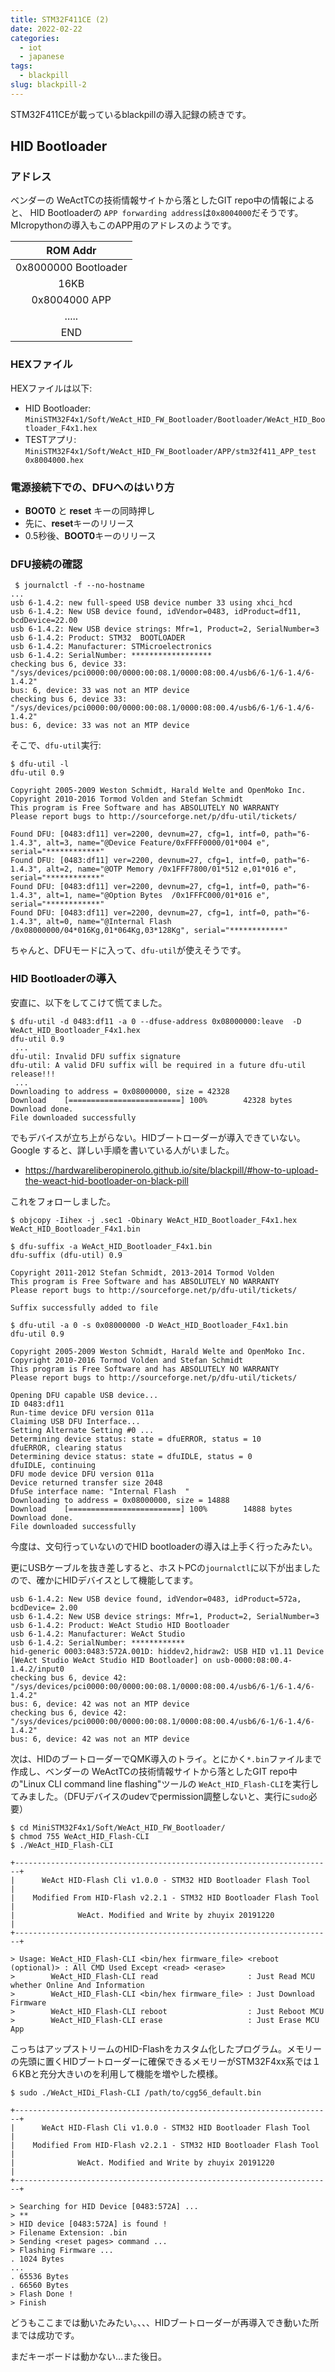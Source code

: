 ```yaml
---
title: STM32F411CE (2)
date: 2022-02-22
categories:
  - iot
  - japanese
tags:
  - blackpill
slug: blackpill-2
---
```


STM32F411CEが載っているblackpillの導入記録の続きです。

## HID Bootloader

### アドレス

ベンダーの WeActTCの技術情報サイトから落としたGIT repo中の情報によると、
HID Bootloaderの `APP forwarding address`は`0x8004000`だそうです。
MIcropythonの導入もこのAPP用のアドレスのようです。

|ROM Addr|
|:--:|
|0x8000000 Bootloader|
|16KB |
|0x8004000 APP|
|..... |
|END|

### HEXファイル

HEXファイルは以下:

* HID Bootloader: `MiniSTM32F4x1/Soft/WeAct_HID_FW_Bootloader/Bootloader/WeAct_HID_Bootloader_F4x1.hex`
* TESTアプリ: `MiniSTM32F4x1/Soft/WeAct_HID_FW_Bootloader/APP/stm32f411_APP_test 0x8004000.hex`

### 電源接続下での、DFUへのはいり方

* **BOOT0** と **reset** キーの同時押し
* 先に、**reset**キーのリリース
* 0.5秒後、**BOOT0**キーのリリース

### DFU接続の確認

```
 $ journalctl -f --no-hostname
...
usb 6-1.4.2: new full-speed USB device number 33 using xhci_hcd
usb 6-1.4.2: New USB device found, idVendor=0483, idProduct=df11, bcdDevice=22.00
usb 6-1.4.2: New USB device strings: Mfr=1, Product=2, SerialNumber=3
usb 6-1.4.2: Product: STM32  BOOTLOADER
usb 6-1.4.2: Manufacturer: STMicroelectronics
usb 6-1.4.2: SerialNumber: ******************
checking bus 6, device 33: "/sys/devices/pci0000:00/0000:00:08.1/0000:08:00.4/usb6/6-1/6-1.4/6-1.4.2"
bus: 6, device: 33 was not an MTP device
checking bus 6, device 33: "/sys/devices/pci0000:00/0000:00:08.1/0000:08:00.4/usb6/6-1/6-1.4/6-1.4.2"
bus: 6, device: 33 was not an MTP device

```
そこで、`dfu-util`実行:

```
$ dfu-util -l
dfu-util 0.9

Copyright 2005-2009 Weston Schmidt, Harald Welte and OpenMoko Inc.
Copyright 2010-2016 Tormod Volden and Stefan Schmidt
This program is Free Software and has ABSOLUTELY NO WARRANTY
Please report bugs to http://sourceforge.net/p/dfu-util/tickets/

Found DFU: [0483:df11] ver=2200, devnum=27, cfg=1, intf=0, path="6-1.4.3", alt=3, name="@Device Feature/0xFFFF0000/01*004 e", serial="************"
Found DFU: [0483:df11] ver=2200, devnum=27, cfg=1, intf=0, path="6-1.4.3", alt=2, name="@OTP Memory /0x1FFF7800/01*512 e,01*016 e", serial="************"
Found DFU: [0483:df11] ver=2200, devnum=27, cfg=1, intf=0, path="6-1.4.3", alt=1, name="@Option Bytes  /0x1FFFC000/01*016 e", serial="************"
Found DFU: [0483:df11] ver=2200, devnum=27, cfg=1, intf=0, path="6-1.4.3", alt=0, name="@Internal Flash  /0x08000000/04*016Kg,01*064Kg,03*128Kg", serial="************"

```
ちゃんと、DFUモードに入って、`dfu-util`が使えそうです。

### HID Bootloaderの導入


安直に、以下をしてこけて慌てました。

```
$ dfu-util -d 0483:df11 -a 0 --dfuse-address 0x08000000:leave  -D  WeAct_HID_Bootloader_F4x1.hex
dfu-util 0.9
 ...
dfu-util: Invalid DFU suffix signature
dfu-util: A valid DFU suffix will be required in a future dfu-util release!!!
 ...
Downloading to address = 0x08000000, size = 42328
Download	[=========================] 100%        42328 bytes
Download done.
File downloaded successfully
```

でもデバイスが立ち上がらない。HIDブートローダーが導入できていない。Google すると、詳しい手順を書いている人がいました。

* https://hardwareliberopinerolo.github.io/site/blackpill/#how-to-upload-the-weact-hid-bootloader-on-black-pill

これをフォローしました。

```
$ objcopy -Iihex -j .sec1 -Obinary WeAct_HID_Bootloader_F4x1.hex WeAct_HID_Bootloader_F4x1.bin

$ dfu-suffix -a WeAct_HID_Bootloader_F4x1.bin
dfu-suffix (dfu-util) 0.9

Copyright 2011-2012 Stefan Schmidt, 2013-2014 Tormod Volden
This program is Free Software and has ABSOLUTELY NO WARRANTY
Please report bugs to http://sourceforge.net/p/dfu-util/tickets/

Suffix successfully added to file

$ dfu-util -a 0 -s 0x08000000 -D WeAct_HID_Bootloader_F4x1.bin
dfu-util 0.9

Copyright 2005-2009 Weston Schmidt, Harald Welte and OpenMoko Inc.
Copyright 2010-2016 Tormod Volden and Stefan Schmidt
This program is Free Software and has ABSOLUTELY NO WARRANTY
Please report bugs to http://sourceforge.net/p/dfu-util/tickets/

Opening DFU capable USB device...
ID 0483:df11
Run-time device DFU version 011a
Claiming USB DFU Interface...
Setting Alternate Setting #0 ...
Determining device status: state = dfuERROR, status = 10
dfuERROR, clearing status
Determining device status: state = dfuIDLE, status = 0
dfuIDLE, continuing
DFU mode device DFU version 011a
Device returned transfer size 2048
DfuSe interface name: "Internal Flash  "
Downloading to address = 0x08000000, size = 14888
Download	[=========================] 100%        14888 bytes
Download done.
File downloaded successfully
```

今度は、文句行っていないのでHID bootloaderの導入は上手く行ったみたい。

更にUSBケーブルを抜き差しすると、ホストPCの`journalctl`に以下が出ましたので、確かにHIDデバイスとして機能してます。

```
usb 6-1.4.2: New USB device found, idVendor=0483, idProduct=572a, bcdDevice= 2.00
usb 6-1.4.2: New USB device strings: Mfr=1, Product=2, SerialNumber=3
usb 6-1.4.2: Product: WeAct Studio HID Bootloader
usb 6-1.4.2: Manufacturer: WeAct Studio
usb 6-1.4.2: SerialNumber: ************
hid-generic 0003:0483:572A.001D: hiddev2,hidraw2: USB HID v1.11 Device [WeAct Studio WeAct Studio HID Bootloader] on usb-0000:08:00.4-1.4.2/input0
checking bus 6, device 42: "/sys/devices/pci0000:00/0000:00:08.1/0000:08:00.4/usb6/6-1/6-1.4/6-1.4.2"
bus: 6, device: 42 was not an MTP device
checking bus 6, device 42: "/sys/devices/pci0000:00/0000:00:08.1/0000:08:00.4/usb6/6-1/6-1.4/6-1.4.2"
bus: 6, device: 42 was not an MTP device

```

次は、HIDのブートローダーでQMK導入のトライ。とにかく`*.bin`ファイルまで作成し、ベンダーの WeActTCの技術情報サイトから落としたGIT repo中の"Linux CLI command line flashing"ツールの
`WeAct_HID_Flash-CLI`を実行してみました。（DFUデバイスのudevでpermission調整しないと、実行に`sudo`必要）

```
$ cd MiniSTM32F4x1/Soft/WeAct_HID_FW_Bootloader/
$ chmod 755 WeAct_HID_Flash-CLI
$ ./WeAct_HID_Flash-CLI

+-----------------------------------------------------------------------+
|      WeAct HID-Flash Cli v1.0.0 - STM32 HID Bootloader Flash Tool     |
|    Modified From HID-Flash v2.2.1 - STM32 HID Bootloader Flash Tool   |
|              WeAct. Modified and Write by zhuyix 20191220             |
+-----------------------------------------------------------------------+

> Usage: WeAct_HID_Flash-CLI <bin/hex firmware_file> <reboot (optional)> : All CMD Used Except <read> <erase>
>        WeAct_HID_Flash-CLI read                    : Just Read MCU whether Online And Information
>        WeAct_HID_Flash-CLI <bin/hex firmware_file> : Just Download Firmware
>        WeAct_HID_Flash-CLI reboot                  : Just Reboot MCU
>        WeAct_HID_Flash-CLI erase                   : Just Erase MCU App
```
こっちはアップストリームのHID-Flashをカスタム化したプログラム。メモリーの先頭に置くHIDブートローダーに確保できるメモリーがSTM32F4xx系では１６KBと充分大きいのを利用して機能を増やした模様。

```
$ sudo ./WeAct_HIDi_Flash-CLI /path/to/cgg56_default.bin

+-----------------------------------------------------------------------+
|      WeAct HID-Flash Cli v1.0.0 - STM32 HID Bootloader Flash Tool     |
|    Modified From HID-Flash v2.2.1 - STM32 HID Bootloader Flash Tool   |
|              WeAct. Modified and Write by zhuyix 20191220             |
+-----------------------------------------------------------------------+

> Searching for HID Device [0483:572A] ...
> **
> HID device [0483:572A] is found !
> Filename Extension: .bin
> Sending <reset pages> command ...
> Flashing Firmware ...
. 1024 Bytes
...
. 65536 Bytes
. 66560 Bytes
> Flash Done !
> Finish

```
どうもここまでは動いたみたい。、、、HIDブートローダーが再導入でき動いた所までは成功です。

まだキーボードは動かない…また後日。

<!--

RTOS導入
https://acassis.wordpress.com/2020/06/07/flashing-the-blackpill-on-linux-using-dfu-util/

DFU色々
https://blogs.gnome.org/hughsie/2017/10/
https://www.usb.org/sites/default/files/DFU_1.1.pdf
http://ww1.microchip.com/downloads/en/devicedoc/doc7618.pdf (ATMEL)
https://www.st.com/resource/en/application_note/an1577-device-firmware-upgrade-dfu-implementation-in-st7-usb-devices-stmicroelectronics.pdf (ST)
https://www.ftdichip.cn/Support/Documents/AppNotes/AN_344_FT51A_DFU_Sample.pdf (FTDI)

dfu-tool new but command getting less
dfu-util st focus
dfu-programmer atmel only



-->


<!-- vim: se ai tw=79: -->

